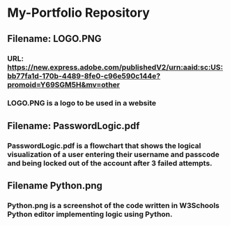 # My-Portfolio Repository
## Filename: LOGO.PNG 
### URL: https://new.express.adobe.com/publishedV2/urn:aaid:sc:US:bb77fa1d-170b-4489-8fe0-c96e590c144e?promoid=Y69SGM5H&mv=other
### LOGO.PNG is a logo to be used in a website

## Filename: PasswordLogic.pdf
### PasswordLogic.pdf is a flowchart that shows the logical visualization of a user entering their username and passcode and being locked out of the account after 3 failed attempts.

## Filename Python.png
### Python.png is a screenshot of the code written in W3Schools Python editor implementing logic using Python.
